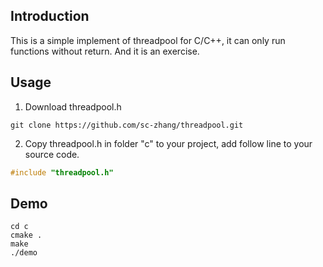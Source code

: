 ## Introduction
This is a simple implement of threadpool for C/C++, it can only run functions without return. And it is an exercise.

## Usage
1. Download threadpool.h
```shell
git clone https://github.com/sc-zhang/threadpool.git
```
2. Copy threadpool.h in folder "c" to your project, add follow line to your source code.
```c
#include "threadpool.h"
```

## Demo
```shell
cd c
cmake .
make
./demo
```
